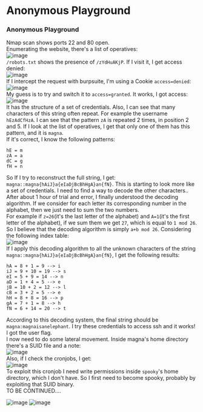 # Anonymous Playground

### Anonymous Playground
Nmap scan shows ports 22 and 80 open. <br />
Enumerating the website, there's a list of operatives: <br />
![image](https://github.com/user-attachments/assets/63e69e30-ff9b-4108-9e33-17de5db045a0)<br />
`/robots.txt` shows the presence of `/zYdHuAKjP`. If I visit it, I get access denied:  <br />
![image](https://github.com/user-attachments/assets/91955c97-2d01-4d8a-a0ab-9906960f9fee)<br />
If I intercept the request with burpsuite, I'm using a Cookie `access=denied`:<br />
![image](https://github.com/user-attachments/assets/ee76fe29-6fe6-4f78-83d7-5c9051f0b702)<br />
My guess is to try and switch it to `access=granted`. It works, I got access:<br />
![image](https://github.com/user-attachments/assets/ce2960d4-08b4-4fa9-97cb-5fd9c0535147)<br />
It has the structure of a set of credentials. Also, I can see that many characters of this string often repeat. For example the username `hEzAdCfHzA`. I can see that the pattern `zA` is repeated 2 times, in position 2 and 5. If I look at the list of operatives, I get that only one of them has this pattern, and it is `magna`. <br />
If it's correct, I know the following patterns: 

    hE = m
    zA = a
    dC = g
    fH = n
So If I try to reconstruct the full string, I get: `magna::magna{hAiJ}a{eIaDjBcBhHgA}an{fN}`. This is starting to look more like a set of credentials. I need to find a way to decode the other characters.. <br />
After about 1 hour of trial and error, I finally understood the decoding algorithm. If we consider for each letter its corresponding number in the alphabet, then we just need to sum the two numbers.<br />
For example if `z=26`(it's the last letter of the alphabet) and `A=1`(it's the first letter of the alphabet), if we sum them we get `27`, which is equal to `1 mod 26`. So I believe that the decoding algorithm is simply `a+b mod 26`.
Considering the following index table: <br />
![image](https://github.com/user-attachments/assets/fa86d920-ae87-4329-824e-07c6a8f10963)<br />
If I apply this decoding algorithm to all the unknown characters of the string `magna::magna{hAiJ}a{eIaDjBcBhHgA}an{fN}`, I get the following results: 

    hA = 8 + 1 = 9 --> i
    iJ = 9 + 10 = 19 --> s
    eI = 5 + 9 = 14 --> n
    aD = 1 + 4 = 5 --> e
    jB = 10 + 2 = 12 --> l
    cB = 3 + 2 = 5 --> e
    hH = 8 + 8 = 16 --> p
    gA = 7 + 1 = 8 --> h
    fN = 6 + 14 = 20 --> t
According to this decoding system, the final string should be `magna:magnaisanelephant`. I try these credentials to access ssh and it works! I got the user flag.<br />
I now need to do some lateral movement. Inside magna's home directory there's a SUID file and a note: <br />
![image](https://github.com/user-attachments/assets/cd01c0be-e2b9-4e82-b681-23a0aa26e50a)<br />
Also, if I check the cronjobs, I get: <br />
![image](https://github.com/user-attachments/assets/e23a9977-82a5-46fc-ace3-f39124a301d8)<br />
To exploit this cronjob I need write permissions inside `spooky`'s home directory, which I don't have. So I first need to become spooky, probably by exploiting that SUID binary. <br />
TO BE CONTINUED....

![image](https://github.com/user-attachments/assets/f9bdcd55-aff3-41f9-bed1-9eed55320126)
![image](https://github.com/user-attachments/assets/70ca7f69-5092-49da-bd6c-9d69811c902b)


